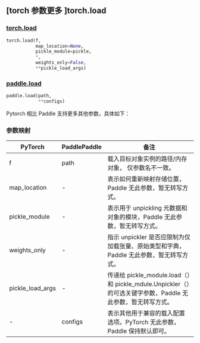 ## [torch 参数更多 ]torch.load

### [torch.load](https://pytorch.org/docs/stable/generated/torch.load.html?highlight=load#torch.load)

```python
torch.load(f,
           map_location=None,
           pickle_module=pickle,
           *,
           weights_only=False,
           **pickle_load_args)
```

### [paddle.load](https://www.paddlepaddle.org.cn/documentation/docs/zh/api/paddle/load_cn.html#load)

```python
paddle.load(path,
            **configs)
```

Pytorch 相比 Paddle 支持更多其他参数，具体如下：

### 参数映射

| PyTorch          | PaddlePaddle | 备注                                                         |
| ---------------- | ------------ | ------------------------------------------------------------ |
| f                | path         | 载入目标对象实例的路径/内存对象， 仅参数名不一致。           |
| map_location     | -            | 表示如何重新映射存储位置，Paddle 无此参数，暂无转写方式。    |
| pickle_module    | -            | 表示用于 unpickling 元数据和对象的模块，Paddle 无此参数，暂无转写方式。   |
| weights_only     | -            | 指示 unpickler 是否应限制为仅加载张量、原始类型和字典，Paddle 无此参数，暂无转写方式。 |
| pickle_load_args | -            | 传递给 pickle_module.load（）和 pickle_mdule.Unpickler（）的可选关键字参数，Paddle 无此参数，暂无转写方式。 |
| -                | configs      | 表示其他用于兼容的载入配置选项。PyTorch 无此参数，Paddle 保持默认即可。 |
